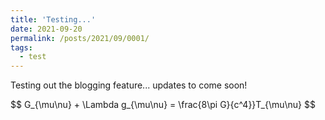 ```yaml
---
title: 'Testing...'
date: 2021-09-20
permalink: /posts/2021/09/0001/
tags:
  - test
---
```


Testing out the blogging feature... updates to come soon!

$$ G_{\mu\nu} + \Lambda g_{\mu\nu} = \frac{8\pi G}{c^4}}T_{\mu\nu} $$
